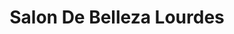 ---
title: "Salon De Belleza Lourdes"
url: /san-felipe/salon-de-belleza-lourdes/
shop: peluquería
---